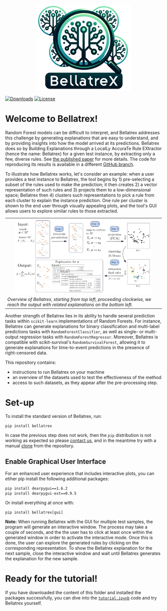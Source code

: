 <a name="logo-anchor"></a>
<p align="center">
<img src="https://github.com/Klest94/Bellatrex/blob/main-dev/app/bellatrex-logo.png?raw=true" alt="Bellatrex Logo" width="60%"/>
</p>

[![Downloads](https://static.pepy.tech/badge/bellatrex)](https://pepy.tech/project/bellatrex)
[![License](https://img.shields.io/github/license/Klest94/Bellatrex)](https://github.com/Klest94/Bellatrex/blob/main-dev/LICENSE)



# Welcome to Bellatrex!

Random Forest models can be difficult to interpret, and Bellatrex addresses this challenge by generating explanations that are easy to understand, and by providing insights into how the model arrived at its predictions. Bellatrex does so by Building Explanations through a LocalLy AccuraTe Rule EXtractor (hence the name: Bellatrex) for a given test instance, by extracting only a few, diverse rules. See [the published paper](https://ieeexplore.ieee.org/abstract/document/10105927) for more details. The code for reproducing its results is available in a different [GitHub branch](https://github.com/Klest94/Bellatrex/tree/archive/reproduce-Dedja2023).

To illustrate how Bellatrex works, let's consider an example: when a user provides a test instance to Bellatrex, the tool begins by 1) pre-selecting a subset of the rules used to make the prediction; it then creates 2) a vector representation of such rules and 3) projects them to a low-dimensional space; Bellatrex then 4) clusters such representations to pick a rule from each cluster to explain the instance prediction. One rule per cluster is shown to the end user through visually appealing plots, and the tool's GUI allows users to explore similar rules to those extracted.

<table>
  <tr>
    <td align="center">
      <img src="https://github.com/Klest94/Bellatrex/blob/main-dev/app/illustration-Bellatrex.png?raw=true" alt="Bellatrex image" width="90%"/>
    </td>
  </tr>
  <tr>
    <td align="left">
      <em>Overview of Bellatrex, starting from top left, proceeding clockwise, we reach the output with related explanations on the bottom left. </em>
    </td>
  </tr>
</table>


Another strength of Bellatrex lies in its ability to handle several prediction tasks within `scikit-learn` implementations of Random Forests. For instance, Bellatrex can generate explanations for binary classification and multi-label predictions  tasks with `RandomForestClassifier`, as well as single- or multi-output regression tasks with `RandomForestRegressor`. Moreover, Bellatrex is compatible with scikit-survival's `RandomSurvivalForest`, allowing it to generate explanations for time-to-event predictions in the presence of right-censored data.


This repository contains:
- instructions to run Bellatrex on your machine
- an overview of the datasets used to test the effectiveness of the method
- access to such datasets, as they appear after the pre-processing step.

# Set-up

To install the standard version of Bellatrex, run:

```
pip install bellatrex
```

In case the previous step does not work, then the ``pip`` distribution is not working as expected so please [contact us](https://mail.google.com/mail/u/0/?fs=1&tf=cm&source=mailto&to=daneel.olivaw94@gmail.com), and in the meantime try with a manual [clone](https://github.com/Klest94/Bellatrex) from the repository.


## Enable Graphical User Interface

For an enhanced user experience that includes interactive plots, you can etiher  pip install the following additional packages:
```
pip install dearpygui==1.6.2
pip install dearpygui-ext==0.9.5
```
Or install everything at once with:

```
pip install bellatrex[gui]
```


**Note:** When running Bellatrex with the GUI for multiple test samples, the program will generate an interactive window. The process may take a couple of seconds, and the the user has to click at least once within the generated window in order to activate the interactive mode. Once this is done, the user can explore the generated rules by clicking on the corresponding representation. To show the Bellatrex explanation for the next sample, close the interactive window and wait until Bellatrex generates the explanation for the new sample.

# Ready for the tutorial!

If you have downloaded the content of this folder and installed the packages successfully, you can dive into the [`tutorial.ipynb`](https://github.com/Klest94/Bellatrex/blob/main-dev/tutorial.ipynb) code and try Bellatrex yourself.

